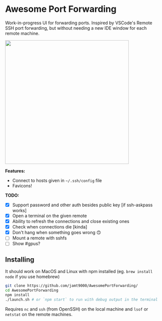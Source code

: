 # Awesome Port Forwarding

Work-in-progress UI for forwarding ports. Inspired by VSCode's Remote SSH port forwarding, but without needing a new IDE window for each remote machine.

<img src="https://i.imgur.com/7xIasX8.png" width=400>

**Features:**

* Connect to hosts given in `~/.ssh/config` file
* Favicons!

**TODO:**

- [x] Support password and other auth besides public key [if ssh-askpass works]
- [x] Open a terminal on the given remote
- [x] Ability to refresh the connections and close existing ones
- [x] Check when connections die [kinda]
- [x] Don't hang when something goes wrong 🙃
- [ ] Mount a remote with sshfs
- [ ] Show #gpus?

## Installing

It should work on MacOS and Linux with npm installed (eg. `brew install node` if you use homebrew)

```sh
git clone https://github.com/jamt9000/AwesomePortForwarding/
cd AwesomePortForwarding
npm install
./launch.sh # or `npm start` to run with debug output in the terminal
```

Requires `nc` and `ssh` (from OpenSSH) on the local machine and `lsof` or `netstat` on the remote machines.

